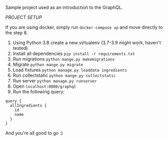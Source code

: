 
Sample project used as an introduction to the GraphQL.


*PROJECT SETUP*

If you are using docker, simply run `docker-compose up` and move directly to the step 8.


1. Using Python 3.8 create a new virtualenv (3.7-3.9 might work, haven't tested)
2. Install all dependencies
`pip install -r requirements.txt`
3. Run migrations
`python mange.py makemigrations`
4. Migrate `python mange.py migrate`
5. Load fixtures `python manage.py loaddata ingredients`
6. Run collectstatic `python mange.py collectstatic`
7. Run server `python manage.py runserver`
8. Open `localhost:8000/graphql`
9. Run the following query:

```
query {
  allIngredients {
    id
    name
  }
}
```

And you're all good to go :)
